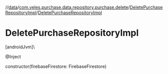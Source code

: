 //[data](../../../index.md)/[com.veles.purchase.data.repository.purchase.delete](../index.md)/[DeletePurchaseRepositoryImpl](index.md)/[DeletePurchaseRepositoryImpl](-delete-purchase-repository-impl.md)

# DeletePurchaseRepositoryImpl

[androidJvm]\

@Inject

constructor(firebaseFirestore: FirebaseFirestore)
